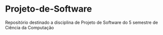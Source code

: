 # Projeto-de-Software
Repositório destinado a disciplina de Projeto de Software do 5 semestre de Ciência da Computação
